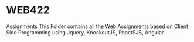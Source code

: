 # WEB422
Assignments
This Folder contains all the Web Assignments based on Client Side Programming using Jquery, KnockoutJS, ReactSJS, Angular.
